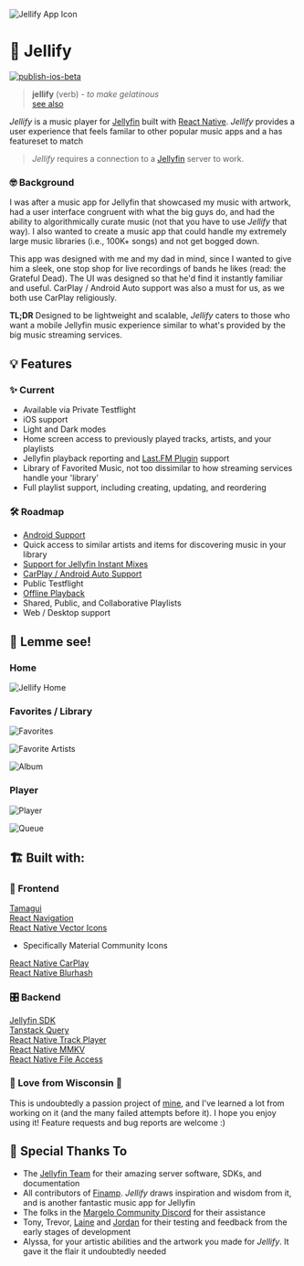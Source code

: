 ![Jellify App Icon](assets/icon_dark_60pt_3x.png)
# 🪼 Jellify

[![publish-ios-beta](https://github.com/anultravioletaurora/Jellify/actions/workflows/publish-ios-beta.yml/badge.svg)](https://github.com/anultravioletaurora/Jellify/actions/workflows/publish-ios-beta.yml)

> **jellify** (verb) - *to make gelatinous* <br>
[see also](https://www.merriam-webster.com/dictionary/jellify)

*Jellify* is a music player for [Jellyfin](https://jellyfin.org/) built with [React Native](https://reactnative.dev/). *Jellify* provides a user experience that feels familar to other popular music apps and a has featureset to match

> *Jellify* requires a connection to a [Jellyfin](https://jellyfin.org/) server to work.

### 🤓 Background
I was after a music app for Jellyfin that showcased my music with artwork, had a user interface congruent with what the big guys do, and had the ability to algorithmically curate music (not that you have to use *Jellify* that way). I also wanted to create a music app that could handle my extremely large music libraries (i.e., 100K+ songs) and not get bogged down. 

This app was designed with me and my dad in mind, since I wanted to give him a sleek, one stop shop for live recordings of bands he likes (read: the Grateful Dead). The UI was designed so that he'd find it instantly familiar and useful. CarPlay / Android Auto support was also a must for us, as we both use CarPlay religiously. 

**TL;DR** Designed to be lightweight and scalable, *Jellify* caters to those who want a mobile Jellyfin music experience similar to what's provided by the big music streaming services. 

## 💡 Features
### ✨ Current
- Available via Private Testflight
- iOS support
- Light and Dark modes
- Home screen access to previously played tracks, artists, and your playlists
- Jellyfin playback reporting and [Last.FM Plugin](https://github.com/jesseward/jellyfin-plugin-lastfm) support
- Library of Favorited Music, not too dissimilar to how streaming services handle your 'library'
- Full playlist support, including creating, updating, and reordering

### 🛠 Roadmap
- [Android Support](https://github.com/anultravioletaurora/Jellify/issues/54)
- Quick access to similar artists and items for discovering music in your library
- [Support for Jellyfin Instant Mixes](https://github.com/anultravioletaurora/Jellify/issues/50)
- [CarPlay / Android Auto Support](https://github.com/anultravioletaurora/Jellify/issues/5)
- Public Testflight
- [Offline Playback](https://github.com/anultravioletaurora/Jellify/issues/10)
- Shared, Public, and Collaborative Playlists
- Web / Desktop support

## 👀 Lemme see!
### Home
![Jellify Home](screenshots/home.png)

### Favorites / Library
![Favorites](screenshots/favorites.png)

![Favorite Artists](screenshots/favorite_artists.png)

![Album](screenshots/album.png)

### Player
![Player](screenshots/player.png)

![Queue](screenshots/player_queue.png)

## 🏗 Built with:
### 🎨 Frontend
[Tamagui](https://tamagui.dev/)\
[React Navigation](https://reactnavigation.org/)\
[React Native Vector Icons](https://github.com/oblador/react-native-vector-icons)
- Specifically Material Community Icons

[React Native CarPlay](https://github.com/birkir/react-native-carplay)\
[React Native Blurhash](https://github.com/mrousavy/react-native-blurhash)

### 🎛️ Backend
[Jellyfin SDK](https://typescript-sdk.jellyfin.org/)\
[Tanstack Query](https://tanstack.com/query/latest/docs/framework/react/react-native)\
[React Native Track Player](https://github.com/doublesymmetry/react-native-track-player)\
[React Native MMKV](https://github.com/mrousavy/react-native-mmkv)\
[React Native File Access](https://github.com/alpha0010/react-native-file-access)

### 💜 Love from Wisconsin 🧀
This is undoubtedly a passion project of [mine](https://github.com/anultravioletaurora), and I've learned a lot from working on it (and the many failed attempts before it). I hope you enjoy using it! Feature requests and bug reports are welcome :)

## 🙏 Special Thanks To
- The [Jellyfin Team](https://jellyfin.org/) for their amazing server software, SDKs, and documentation
- All contributors of [Finamp](https://github.com/jmshrv/finamp). *Jellify* draws inspiration and wisdom from it, and is another fantastic music app for Jellyfin
- The folks in the [Margelo Community Discord](https://discord.com/invite/6CSHz2qAvA) for their assistance
- Tony, Trevor, [Laine](https://github.com/lainie-ftw) and [Jordan](https://github.com/jordanbleu) for their testing and feedback from the early stages of development
- Alyssa, for your artistic abilities and the artwork you made for *Jellify*. It gave it the flair it undoubtedly needed
